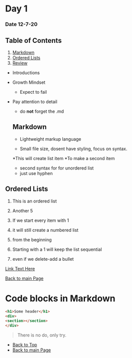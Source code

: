 # Day 1
### Date 12-7-20
  
## Table of Contents
 
 1. [Markdown](#markdown)
 1. [Ordered Lists](#ordered-lists)
 1. [Review](#review)
  
  - Introductions

- Growth Mindset
  - Expect to fail

- Pay attention to detail
  - do **not** forget the .md

  ## Markdown
  
  - Lightweight markup language
  
  - Small file size, dosent have styling, focus on syntax.
  
  *This will create list item
  *To make a second item
  
  - second syntax for for unordered list
  - just use hyphen
  
 ## Ordered Lists
  
  1. This is an ordered list
  1. Another 5
  
  1. If we start every item with 1
  1. it will still create a numbered list
  1. from the beginning
  1. Starting with a 1 will keep the list sequential
  1. even if we delete-add a bullet
  
  [Link Text Here](https://github.com/)
  
  [Back to main Page](README.md)
  
  <h1>Code blocks in Markdown</h1>
  
  ```html
<h1>Some header</h1>
<div>
  <section></section>
</div>
```

>There is no do, only try.


- [Back to Top](#Table-of-Contents)
- [Back to main Page](README.md)
